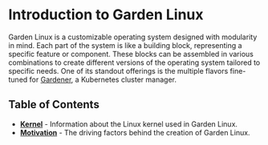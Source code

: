 # Introduction to Garden Linux

Garden Linux is a customizable operating system designed with modularity in mind. Each part of the system is like a building block, representing a specific feature or component. These blocks can be assembled in various combinations to create different versions of the operating system tailored to specific needs. One of its standout offerings is the multiple flavors fine-tuned for [Gardener](https://gardener.cloud), a Kubernetes cluster manager.

## Table of Contents

- [**Kernel**](./kernel.md) - Information about the Linux kernel used in Garden Linux.
- [**Motivation**](./motivation.md) - The driving factors behind the creation of Garden Linux.
